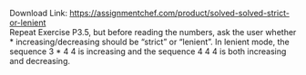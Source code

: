 Download Link: https://assignmentchef.com/product/solved-solved-strict-or-lenient
<br>
Repeat Exercise P3.5, but before reading the numbers, ask the user whether * increasing/decreasing should be “strict” or “lenient”. In lenient mode, the sequence 3 * 4 4 is increasing and the sequence 4 4 4 is both increasing and decreasing.